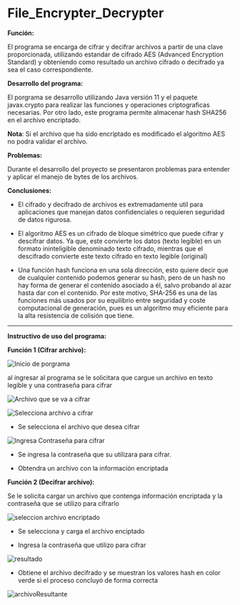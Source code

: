 # File_Encrypter_Decrypter

**Función:**

El programa se encarga de cifrar y decifrar archivos a partir de una clave proporcionada, utilizando estandar de 
cifrado AES (Advanced Encryption Standard) y obteniendo como resultado un archivo cifrado o decifrado ya sea el caso correspondiente.

**Desarrollo del programa:**

El porgrama se desarrollo utilizando Java versión 11 y el paquete javax.crypto para realizar las funciones y 
operaciones criptograficas necesarias. Por otro lado, este programa permite almacenar hash SHA256 en el archivo encriptado.

**Nota**: Si el archivo que ha sido encriptado es modificado el algoritmo AES no podra validar el archivo.


**Problemas:** 

Durante el desarrollo del proyecto se presentaron problemas para entender y aplicar el manejo de bytes de los archivos.

**Conclusiones:**

+ El cifrado y decifrado de archivos es extremadamente util para aplicaciones que manejan datos confidenciales o requieren 
seguridad de datos rigurosa.

+ El algoritmo AES es un cifrado de bloque simétrico que puede cifrar y descifrar datos. Ya que, este convierte los datos (texto legible) 
en un formato ininteligible denominado texto cifrado, mientras que el descifrado convierte este texto cifrado en texto legible (original)

+ Una función hash funciona en una sola dirección, esto quiere decir que de cualquier contenido podemos generar su hash, pero de un hash
no hay forma de generar el contenido asociado a él, salvo probando al azar hasta dar con el contenido. Por este motivo, SHA-256 es una de 
las funciones más usados por su equilibrio entre seguridad y coste computacional de generación, pues es un algoritmo muy eficiente para 
la alta resistencia de colisión que tiene.
***


**Instructivo de uso del programa:**


**Función 1 (Cifrar archivo):** 


![Inicio de porgrama](https://github.com/DSMontoyaP/File_Encrypter_Decrypter.git/Images/inicioApp.png)


al ingresar al programa se le solicitara que cargue un archivo en texto legible y una contraseña para cifrar


![Archivo que se va a cifrar](https://github.com/DSMontoyaP/File_Encrypter_Decrypter.git/Images/antesArchivo.png)


![Selecciona archivo a cifrar](https://github.com/DSMontoyaP/File_Encrypter_Decrypter.git/Images/seleccionaArchivo.png)


+ Se selecciona el archivo que desea cifrar


![Ingresa Contraseña para cifrar](https://github.com/DSMontoyaP/File_Encrypter_Decrypter.git/Images/ingresaPassword.png)


+ Se ingresa la contraseña que su utilizara para cifrar.


+ Obtendra un archivo con la información encriptada


**Función 2 (Decifrar archivo):** 


Se le solicita cargar un archivo que contenga información encriptada y la contraseña que se utilizo para cifrarlo


![seleccion archivo encriptado](https://github.com/DSMontoyaP/File_Encrypter_Decrypter.git/Images/seleccionEncriptado.png)


+ Se selecciona y carga el archivo enciptado 


+ Ingresa la contraseña que utilizo para cifrar


![resultado](https://github.com/DSMontoyaP/File_Encrypter_Decrypter.git/Images/decifrado.png)


+ Obtiene el archivo decifrado y se muestran los valores hash en color verde si el proceso concluyó de forma correcta 


![archivoResultante](https://github.com/DSMontoyaP/File_Encrypter_Decrypter.git/Images/despuesArchivo.png)

